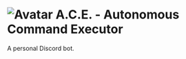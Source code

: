# ![Avatar](https://i.imgur.com/hi93dSO.png) A.C.E. - Autonomous Command Executor

A personal Discord bot.